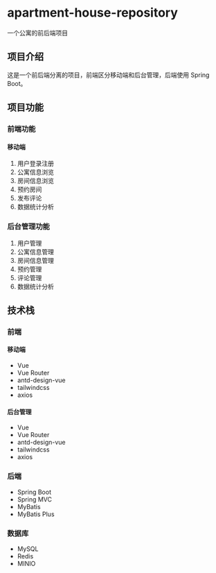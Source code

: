 # apartment-house-repository

一个公寓的前后端项目

## 项目介绍

这是一个前后端分离的项目，前端区分移动端和后台管理，后端使用 Spring Boot。

## 项目功能

### 前端功能

#### 移动端

1. 用户登录注册
2. 公寓信息浏览
3. 房间信息浏览
4. 预约房间
5. 发布评论
6. 数据统计分析

### 后台管理功能

1. 用户管理
2. 公寓信息管理
3. 房间信息管理
4. 预约管理
5. 评论管理
6. 数据统计分析

## 技术栈

### 前端

#### 移动端

- Vue
- Vue Router
- antd-design-vue
- tailwindcss
- axios

#### 后台管理

- Vue
- Vue Router
- antd-design-vue
- tailwindcss
- axios

### 后端

- Spring Boot
- Spring MVC
- MyBatis
- MyBatis Plus

### 数据库

- MySQL
- Redis
- MINIO
